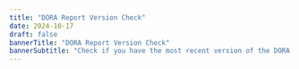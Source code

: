 ```yaml
---
title: "DORA Report Version Check"
date: 2024-10-17
draft: false
bannerTitle: "DORA Report Version Check"
bannerSubtitle: "Check if you have the most recent version of the DORA Report."
---
```


<style>
  .version-content {
    display: none;
  }
</style>


<div class="version-content" data-default>
  <h2>Unrecognized version</h2>
  <p>We do not recognize that version of the DORA Report. The <a href="/research/2024/dora-report">2024 DORA Report</a> is now available for download.</p>
  <a href="/research/2024/dora-report"><img src="/research/2024/dora-report/2024-dora-accelerate-state-of-devops-report.png" alt="2024 DORA Report Cover" style="max-width:12em;"></a>
</div>

<!-- version is 2024.1 -->
<div class="version-content" data-version="2024.1">
  <h2>2024 DORA Report</h2>
  <p>You have the latest version of the 2024 report, <code>v.2024.1</code>.</p>
  <a href="/research/2024/dora-report"><img src="/research/2024/dora-report/2024-dora-accelerate-state-of-devops-report.png" alt="2024 DORA Report Cover" style="max-width:18em;"></a>
</div>

<!-- version is 2023-12 -->
<div class="version-content" data-version="2023-12">
  <h2>2023 DORA Report</h2>
  <p>You have the latest version of the 2023 report, <code>v.2023-12</code>.</p>
  <a href="/research/2023/dora-report"><img src="/research/2023/dora-report/2023-dora-accelerate-state-of-devops-report.png" alt="2023 DORA Report Cover" style="max-width:18em;"></a>

  <h3>2024 DORA Report</h3>
  <p>The <a href="/research/2024/dora-report">2024 DORA Report</a> is now available for download.</p>
  <a href="/research/2024/dora-report"><img src="/research/2024/dora-report/2024-dora-accelerate-state-of-devops-report.png" alt="2024 DORA Report Cover" style="max-width:12em;"></a>
</div>

<!-- version is 2023-10 -->
<div class="version-content" data-version="2023-10">
  <h2>2023 DORA Report</h2>
  <p>You have an outdated version of the 2023 report. We encourage you to <a href="/research/2023/dora-report">download the latest version</a>, <code>v.2023-12</code>.</p>
  <a href="/research/2023/dora-report"><img src="/research/2023/dora-report/2023-dora-accelerate-state-of-devops-report.png" alt="2023 DORA Report Cover" style="max-width:18em;"></a>

  <h3>2024 DORA Report</h3>
  <p>The <a href="/research/2024/dora-report">2024 DORA Report</a> is now available for download.</p>
  <a href="/research/2024/dora-report"><img src="/research/2024/dora-report/2024-dora-accelerate-state-of-devops-report.png" alt="2024 DORA Report Cover" style="max-width:12em;"></a>
</div>

<script>
  function getParameterByName(name, url = window.location.href) {
    name = name.replace(/[\[\]]/g, '\$&');
    var regex = new RegExp('[?&]' + name + '(=([^&#]*)|&|#|$)'),
        results = regex.exec(url);
    if (!results) return null;
    if (!results[2]) return '';
    return decodeURIComponent(results[2].replace(/\+/g, ' '));
  }

  function showContent(version) {
    // Show content for exact version match
    document.querySelectorAll(`.version-content[data-version="${version}"]`).forEach(el => el.style.display = 'block');

    // Show content for version prefix match
    document.querySelectorAll(`.version-content[data-version-prefix^="${version.substring(0, 4)}-"]`).forEach(el => {
      // Hide if excluded version
      if (el.dataset.exclude && el.dataset.exclude.includes(version)) {
        return;
      }
      el.style.display = 'block';
    });

      // Show default content if no version match
      const defaultContent = document.querySelector('.version-content[data-default]');
      if (defaultContent && !document.querySelector('.version-content[style="display: block;"]')) {
        defaultContent.style.display = 'block';
      }
  }

  const version = getParameterByName('v');
  if (version) {
    showContent(version);
  } else {
    // Show default content if no version is specified or undefined
    document.querySelector('.version-content[data-default]').style.display = 'block';
  }
</script>
